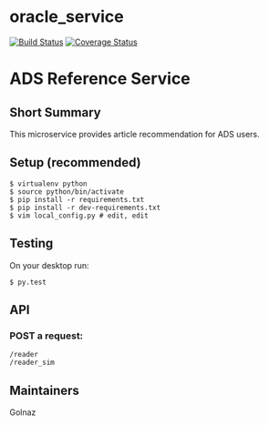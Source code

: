 # oracle_service

[![Build Status](https://travis-ci.org/adsabs/oracle_service.svg)](https://travis-ci.org/adsabs/oracle_service)
[![Coverage Status](https://coveralls.io/repos/adsabs/oracle_service/badge.svg)](https://coveralls.io/r/adsabs/oracle_service?branch=master)


# ADS Reference Service

## Short Summary

This microservice provides article recommendation for ADS users.



## Setup (recommended)

    $ virtualenv python
    $ source python/bin/activate
    $ pip install -r requirements.txt
    $ pip install -r dev-requirements.txt
    $ vim local_config.py # edit, edit

    
## Testing

On your desktop run:

    $ py.test
    

## API


### POST a request:

    /reader
    /reader_sim    

## Maintainers

Golnaz
